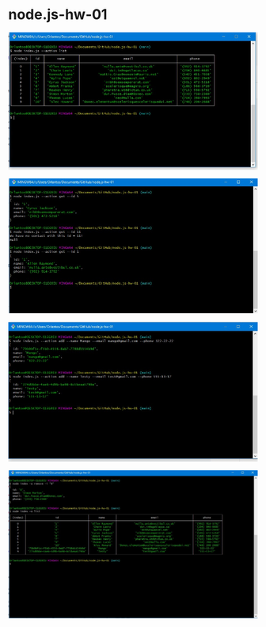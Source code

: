 # node.js-hw-01

![listContacts](./images/listContacts.jpg)

![getContactById](./images/getContactById.jpg)

![addContact](./images/addContact.jpg)

![removeContact](./images/removeContact.jpg)
